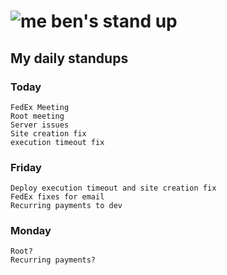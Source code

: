 # ![me](https://avatars2.githubusercontent.com/u/5232044?s=50&v=4) ben's stand up

## My daily standups

### Today

    FedEx Meeting
    Root meeting
    Server issues
    Site creation fix
    execution timeout fix
    
### Friday 
    
    Deploy execution timeout and site creation fix
    FedEx fixes for email
    Recurring payments to dev

### Monday

    Root?
    Recurring payments?
